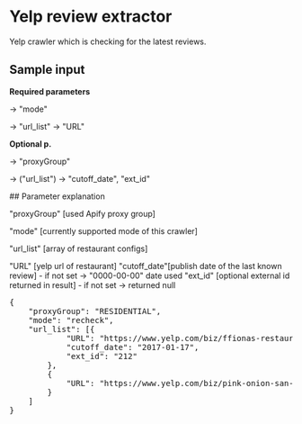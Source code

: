 # Yelp review extractor
Yelp crawler which is checking for the latest reviews.

## Sample input
<b>Required parameters</b>
<p>
-> "mode"
</p><p>
-> "url_list" -> "URL"
</p>
<b>Optional p.</b>
<p>
-> "proxyGroup"
</p><p>
-> ("url_list") -> "cutoff_date", "ext_id"
</p>
## Parameter explanation
<p>
"proxyGroup" [used Apify proxy group]
</p><p>
"mode" [currently supported mode of this crawler]
</p><p>
"url_list" [array of restaurant configs]

"URL" [yelp url of restaurant]
"cutoff_date"[publish date of the last known review] - if not set -> "0000-00-00" date used
"ext_id" [optional external id returned in result] - if not set -> returned null

</p>
<pre>
{
    "proxyGroup": "RESIDENTIAL",
    "mode": "recheck",
    "url_list": [{
            "URL": "https://www.yelp.com/biz/ffionas-restaurant-london",
            "cutoff_date": "2017-01-17",
            "ext_id": "212"
        },
        {
            "URL": "https://www.yelp.com/biz/pink-onion-san-francisco"
        }
    ]
}

</pre>
